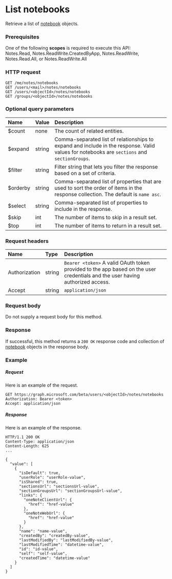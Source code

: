 # List notebooks

Retrieve a list of [notebook](../resources/notebook.md) objects.
### Prerequisites
One of the following **scopes** is required to execute this API:  
Notes.Read, Notes.ReadWrite.CreatedByApp, Notes.ReadWrite, Notes.Read.All, or Notes.ReadWrite.All 
### HTTP request
<!-- { "blockType": "ignored" } -->
```http
GET /me/notes/notebooks
GET /users/<mail>/notes/notebooks
GET /users/<objectId>/notes/notebooks
GET /groups/<objectId>/notes/notebooks
```
### Optional query parameters
|Name|Value|Description|
|:---------------|:--------|:-------|
|$count|none|The count of related entities.|
|$expand|string|Comma-separated list of relationships to expand and include in the response. Valid values for notebooks are `sections` and `sectionGroups`. |
|$filter|string|Filter string that lets you filter the response based on a set of criteria.|
|$orderby|string|Comma-separated list of properties that are used to sort the order of items in the response collection. The default is `name asc`.|
|$select|string|Comma-separated list of properties to include in the response.|
|$skip|int|The number of items to skip in a result set.|
|$top|int|The number of items to return in a result set.|

### Request headers
| Name       | Type | Description|
|:-----------|:------|:----------|
| Authorization  | string  | `Bearer <token>` A valid OAuth token provided to the app based on the user credentials and the user having authorized access. |
| Accept | string | `application/json` |  

### Request body
Do not supply a request body for this method.
### Response
If successful, this method returns a `200 OK` response code and collection of [notebook](../resources/notebook.md) objects in the response body.
### Example
##### Request
Here is an example of the request.
<!-- {
  "blockType": "request",
  "name": "get_notebooks"
}-->
```http
GET https://graph.microsoft.com/beta/users/<objectId>/notes/notebooks
Authorization: Bearer <token>
Accept: application/json
```
##### Response
Here is an example of the response.
<!-- {
  "blockType": "response",
  "truncated": false,
  "@odata.type": "microsoft.graph.notebook",
  "isCollection": true
} -->
```http
HTTP/1.1 200 OK
Content-Type: application/json
Content-Length: 625
...

{
  "value": [
    {
      "isDefault": true,
      "userRole": "userRole-value",
      "isShared": true,
      "sectionsUrl": "sectionsUrl-value",
      "sectionGroupsUrl": "sectionGroupsUrl-value",
      "links": {
        "oneNoteClientUrl": {
          "href": "href-value"
        },
        "oneNoteWebUrl": {
          "href": "href-value"
        }
      },
      "name": "name-value",
      "createdBy": "createdBy-value",
      "lastModifiedBy": "lastModifiedBy-value",
      "lastModifiedTime": "datetime-value",
      "id": "id-value",
      "self": "self-value",
      "createdTime": "datetime-value"
    }
  ]
}
```

<!-- uuid: 8fcb5dbc-d5aa-4681-8e31-b001d5168d79
2015-10-25 14:57:30 UTC -->
<!-- {
  "type": "#page.annotation",
  "description": "List notebooks",
  "keywords": "",
  "section": "documentation",
  "tocPath": ""
}-->